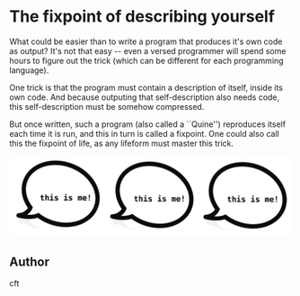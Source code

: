 <!-- BEGIN TITLE -->
# The fixpoint of describing yourself
<!-- END TITLE -->

<!-- BEGIN BODY -->
What could be easier than to write a program that produces it's own
code as output? It's not that easy -- even a versed programmer will
spend some hours to figure out the trick (which can be different for each
programming language).

One trick is that the program must contain a description of itself,
inside its own code. And because outputing that self-description also
needs code, this self-description must be somehow compressed.

But once written, such a program (also called a ``Quine'') reproduces
itself each time it is run, and this in turn is called a fixpoint.
One could also call this the fixpoint of life, as any lifeform must
master this trick.
<!-- END BODY -->

![speech bubble](../images/image-121-quine.png)

## Author
<!-- BEGIN AUTHOR -->
cft
<!-- END AUTHOR -->
